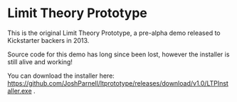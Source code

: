 # Limit Theory Prototype

This is the original Limit Theory Prototype, a pre-alpha demo released to Kickstarter backers in 2013.

Source code for this demo has long since been lost, however the installer is still alive and working!

You can download the installer here: https://github.com/JoshParnell/ltprototype/releases/download/v1.0/LTPInstaller.exe .
